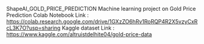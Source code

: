 ShapeAI_GOLD_PRICE_PREDICTION
Machine learning project on Gold Price Prediction
Colab Notebook Link :
https://colab.research.google.com/drive/1GXzZO6hRv1RoRQP4R2X5vzyCxRcL3K7O?usp=sharing
Kaggle dataset Link :
https://www.kaggle.com/altruistdelhite04/gold-price-data
